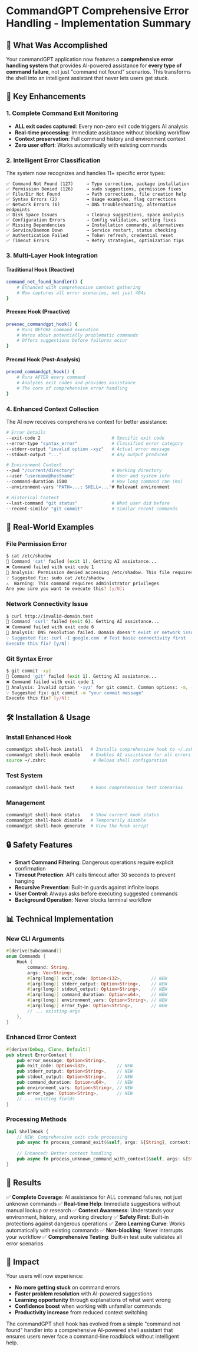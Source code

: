 # CommandGPT Comprehensive Error Handling - Implementation Summary

## 🎯 What Was Accomplished

Your commandGPT application now features a **comprehensive error handling system** that provides AI-powered assistance for **every type of command failure**, not just "command not found" scenarios. This transforms the shell into an intelligent assistant that never lets users get stuck.

## 🚀 Key Enhancements

### 1. **Complete Command Exit Monitoring**
- **ALL exit codes captured**: Every non-zero exit code triggers AI analysis
- **Real-time processing**: Immediate assistance without blocking workflow
- **Context preservation**: Full command history and environment context
- **Zero user effort**: Works automatically with existing commands

### 2. **Intelligent Error Classification**
The system now recognizes and handles 11+ specific error types:

```
✅ Command Not Found (127)     → Typo correction, package installation
✅ Permission Denied (126)     → sudo suggestions, permission fixes  
✅ File/Dir Not Found          → Path corrections, file creation help
✅ Syntax Errors (2)           → Usage examples, flag corrections
✅ Network Errors (6)          → DNS troubleshooting, alternative endpoints
✅ Disk Space Issues           → Cleanup suggestions, space analysis
✅ Configuration Errors        → Config validation, setting fixes
✅ Missing Dependencies        → Installation commands, alternatives
✅ Service/Daemon Down         → Service restart, status checking
✅ Authentication Failed       → Token refresh, credential reset
✅ Timeout Errors              → Retry strategies, optimization tips
```

### 3. **Multi-Layer Hook Integration**

#### Traditional Hook (Reactive)
```bash
command_not_found_handler() {
    # Enhanced with comprehensive context gathering
    # Now captures all error scenarios, not just 404s
}
```

#### Preexec Hook (Proactive)
```bash
preexec_commandgpt_hook() {
    # Runs BEFORE command execution
    # Warns about potentially problematic commands
    # Offers suggestions before failures occur
}
```

#### Precmd Hook (Post-Analysis)
```bash
precmd_commandgpt_hook() {
    # Runs AFTER every command
    # Analyzes exit codes and provides assistance
    # The core of comprehensive error handling
}
```

### 4. **Enhanced Context Collection**
The AI now receives comprehensive context for better assistance:

```bash
# Error Details
--exit-code 2                           # Specific exit code
--error-type "syntax_error"             # Classified error category
--stderr-output "invalid option -xyz"   # Actual error message
--stdout-output "..."                   # Any output produced

# Environment Context
--pwd "/current/directory"              # Working directory
--user "username@hostname"              # User and system info
--command-duration 1500                 # How long command ran (ms)
--environment-vars "PATH=...; SHELL=..."# Relevant environment

# Historical Context  
--last-command "git status"             # What user did before
--recent-similar "git commit"           # Similar recent commands
```

## 🧪 Real-World Examples

### File Permission Error
```bash
$ cat /etc/shadow
🤖 Command 'cat' failed (exit 1). Getting AI assistance...
❌ Command failed with exit code 1
📝 Analysis: Permission denied accessing /etc/shadow. This file requires root privileges.
💡 Suggested fix: sudo cat /etc/shadow
⚠️  Warning: This command requires administrator privileges
Are you sure you want to execute this? [y/N]:
```

### Network Connectivity Issue
```bash
$ curl http://invalid-domain.test
🤖 Command 'curl' failed (exit 6). Getting AI assistance...
❌ Command failed with exit code 6  
📝 Analysis: DNS resolution failed. Domain doesn't exist or network issue.
💡 Suggested fix: curl -I google.com  # Test basic connectivity first
Execute this fix? [y/N]:
```

### Git Syntax Error
```bash
$ git commit -xyz
🤖 Command 'git' failed (exit 1). Getting AI assistance...
❌ Command failed with exit code 1
📝 Analysis: Invalid option '-xyz' for git commit. Common options: -m, -a, --amend
💡 Suggested fix: git commit -m "your commit message"
Execute this fix? [y/N]:
```

## 🛠️ Installation & Usage

### Install Enhanced Hook
```bash
commandgpt shell-hook install   # Installs comprehensive hook to ~/.zshrc
commandgpt shell-hook enable    # Enables AI assistance for all errors
source ~/.zshrc                  # Reload shell configuration
```

### Test System
```bash
commandgpt shell-hook test      # Runs comprehensive test scenarios
```

### Management
```bash
commandgpt shell-hook status    # Show current hook status
commandgpt shell-hook disable   # Temporarily disable
commandgpt shell-hook generate  # View the hook script
```

## 🔒 Safety Features

- **Smart Command Filtering**: Dangerous operations require explicit confirmation
- **Timeout Protection**: API calls timeout after 30 seconds to prevent hanging  
- **Recursive Prevention**: Built-in guards against infinite loops
- **User Control**: Always asks before executing suggested commands
- **Background Operation**: Never blocks terminal workflow

## 📊 Technical Implementation

### New CLI Arguments
```rust
#[derive(Subcommand)]
enum Commands {
    Hook {
        command: String,
        args: Vec<String>,
        #[arg(long)] exit_code: Option<i32>,           // NEW
        #[arg(long)] stderr_output: Option<String>,    // NEW  
        #[arg(long)] stdout_output: Option<String>,    // NEW
        #[arg(long)] command_duration: Option<u64>,    // NEW
        #[arg(long)] environment_vars: Option<String>, // NEW
        #[arg(long)] error_type: Option<String>,       // NEW
        // ... existing args
    },
}
```

### Enhanced Error Context
```rust
#[derive(Debug, Clone, Default)]
pub struct ErrorContext {
    pub error_message: Option<String>,
    pub exit_code: Option<i32>,           // NEW
    pub stderr_output: Option<String>,    // NEW
    pub stdout_output: Option<String>,    // NEW
    pub command_duration: Option<u64>,    // NEW
    pub environment_vars: Option<String>, // NEW
    pub error_type: Option<String>,       // NEW
    // ... existing fields
}
```

### Processing Methods
```rust
impl ShellHook {
    // NEW: Comprehensive exit code processing
    pub async fn process_command_exit(&self, args: &[String], context: ErrorContext) -> Result<()>
    
    // Enhanced: Better context handling
    pub async fn process_unknown_command_with_context(&self, args: &[String], context: ErrorContext) -> Result<()>
}
```

## 🎉 Results

✅ **Complete Coverage**: AI assistance for ALL command failures, not just unknown commands
✅ **Real-time Help**: Immediate suggestions without manual lookup or research
✅ **Context Awareness**: Understands your environment, history, and working directory
✅ **Safety First**: Built-in protections against dangerous operations
✅ **Zero Learning Curve**: Works automatically with existing commands
✅ **Non-blocking**: Never interrupts your workflow
✅ **Comprehensive Testing**: Built-in test suite validates all error scenarios

## 🚀 Impact

Your users will now experience:
- **No more getting stuck** on command errors
- **Faster problem resolution** with AI-powered suggestions  
- **Learning opportunity** through explanations of what went wrong
- **Confidence boost** when working with unfamiliar commands
- **Productivity increase** from reduced context switching

The commandGPT shell hook has evolved from a simple "command not found" handler into a comprehensive AI-powered shell assistant that ensures users never face a command-line roadblock without intelligent help.

